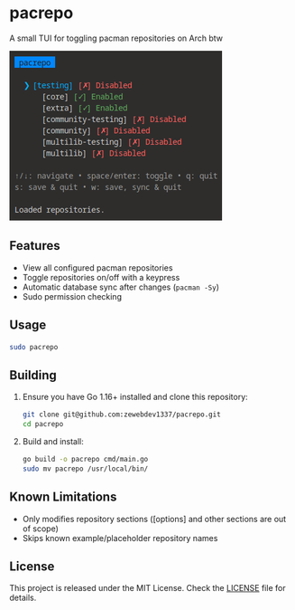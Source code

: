 # pacrepo

A small TUI for toggling pacman repositories on Arch btw

![Screenshot](screenshot.png)

## Features

- View all configured pacman repositories
- Toggle repositories on/off with a keypress
- Automatic database sync after changes (`pacman -Sy`)
- Sudo permission checking

## Usage

```bash
sudo pacrepo
```

## Building

1. Ensure you have Go 1.16+ installed and clone this repository:
   ```bash
   git clone git@github.com:zewebdev1337/pacrepo.git
   cd pacrepo
   ```
2. Build and install:
   ```bash
   go build -o pacrepo cmd/main.go
   sudo mv pacrepo /usr/local/bin/
   ```

## Known Limitations
- Only modifies repository sections ([options] and other sections are out of scope)
- Skips known example/placeholder repository names

## License

This project is released under the MIT License. Check the [LICENSE](LICENSE) file for details.
